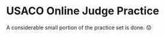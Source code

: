 USACO Online Judge Practice
=====
A considerable small portion of the practice set is done.
:worried:
